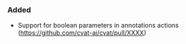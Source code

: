 ### Added

- Support for boolean parameters in annotations actions
  (<https://github.com/cvat-ai/cvat/pull/XXXX>)
